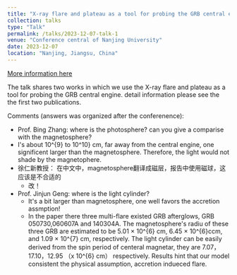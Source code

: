```yaml
---
title: "X-ray flare and plateau as a tool for probing the GRB central engine"
collection: talks
type: "Talk"
permalink: /talks/2023-12-07-talk-1
venue: "Conference central of Nanjing University"
date: 2023-12-07
location: "Nanjing, Jiangsu, China"
---
```


[More information here](https://tianci-zheng.github.io/publications/)

The talk shares two works in which we use the X-ray flare and plateau as a tool for probing the GRB central engine. detail information please see the the first two publications.

Comments (answers was organized after the conferenence): 
  * Prof. Bing Zhang: where is the photosphere? can you give a comparise with the magnetosphere?
   * I's about 10^{9} to 10^10} cm, far away from the central engine, one significent larger than the magnetosphere. Therefore, the light would not shade by the magnetophere.
  * 徐仁新教授： 在中文中，magnetosphere翻译成磁层，报告中使用磁球，这应该是不合适的
    * 改！
  * Prof. Jinjun Geng: where is the light cylinder?
    * It's a bit larger than magnetosphere, one well favors the accretion assmption! 
    * In the paper there three multi-flare existed GRB afterglows, GRB 050730,060607A and 140304A. The magnetosphere's radiu of these three GRB are estimated to be 5.01 × 10^{6} cm, 6.45 × 10^{6}ccm, and 1.09 × 10^{7} cm, respectively. The light cylinder can be easily derived from the spin period of centeral magnetar, they are 7.07，17.10，12.95 （x 10^{6} cm） respectively. Results hint that our model consistent the physical assumption, accretion indueced flare.
